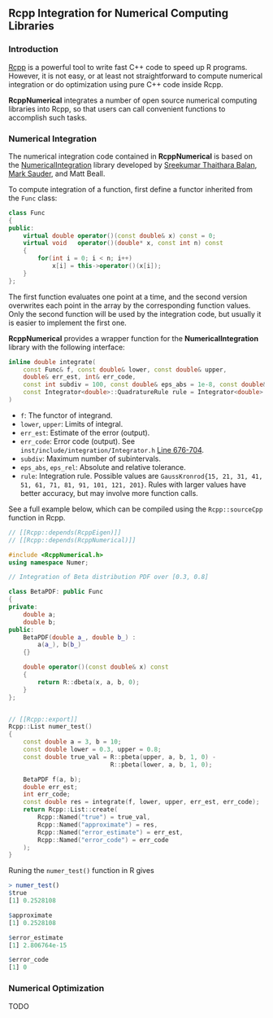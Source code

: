 ## Rcpp Integration for Numerical Computing Libraries

### Introduction

[Rcpp](https://cran.r-project.org/web/packages/Rcpp/index.html) is a
powerful tool to write fast C++ code to speed up R programs. However,
it is not easy, or at least not straightforward to compute numerical
integration or do optimization using pure C++ code inside Rcpp.

**RcppNumerical** integrates a number of open source numerical computing
libraries into Rcpp, so that users can call convenient functions to
accomplish such tasks.

### Numerical Integration

The numerical integration code contained in **RcppNumerical** is based
on the [NumericalIntegration](https://github.com/tbs1980/NumericalIntegration)
library developed by [Sreekumar Thaithara Balan](https://github.com/tbs1980),
[Mark Sauder](https://github.com/mcsauder), and Matt Beall.

To compute integration of a function, first define a functor inherited from
the `Func` class:

```cpp
class Func
{
public:
    virtual double operator()(const double& x) const = 0;
    virtual void   operator()(double* x, const int n) const
    {
        for(int i = 0; i < n; i++)
            x[i] = this->operator()(x[i]);
    }
};
```

The first function evaluates one point at a time, and the second version
overwrites each point in the array by the corresponding function values.
Only the second function will be used by the integration code, but usually it
is easier to implement the first one.

**RcppNumerical** provides a wrapper function for the **NumericalIntegration**
library with the following interface:

```cpp
inline double integrate(
    const Func& f, const double& lower, const double& upper,
    double& err_est, int& err_code,
    const int subdiv = 100, const double& eps_abs = 1e-8, const double& eps_rel = 1e-6,
    const Integrator<double>::QuadratureRule rule = Integrator<double>::GaussKronrod41
)
```

- `f`: The functor of integrand.
- `lower`, `upper`: Limits of integral.
- `err_est`: Estimate of the error (output).
- `err_code`: Error code (output). See `inst/include/integration/Integrator.h`
[Line 676-704](https://github.com/yixuan/RcppNumerical/blob/master/inst/include/integration/Integrator.h#L676).
- `subdiv`: Maximum number of subintervals.
- `eps_abs`, `eps_rel`: Absolute and relative tolerance.
- `rule`: Integration rule. Possible values are
`GaussKronrod{15, 21, 31, 41, 51, 61, 71, 81, 91, 101, 121, 201}`. Rules with
larger values have better accuracy, but may involve more function calls.

See a full example below, which can be compiled using the `Rcpp::sourceCpp`
function in Rcpp.

```cpp
// [[Rcpp::depends(RcppEigen)]]
// [[Rcpp::depends(RcppNumerical)]]

#include <RcppNumerical.h>
using namespace Numer;

// Integration of Beta distribution PDF over [0.3, 0.8]

class BetaPDF: public Func
{
private:
    double a;
    double b;
public:
    BetaPDF(double a_, double b_) :
        a(a_), b(b_)
    {}

    double operator()(const double& x) const
    {
        return R::dbeta(x, a, b, 0);
    }
};


// [[Rcpp::export]]
Rcpp::List numer_test()
{
    const double a = 3, b = 10;
    const double lower = 0.3, upper = 0.8;
    const double true_val = R::pbeta(upper, a, b, 1, 0) -
                            R::pbeta(lower, a, b, 1, 0);

    BetaPDF f(a, b);
    double err_est;
    int err_code;
    const double res = integrate(f, lower, upper, err_est, err_code);
    return Rcpp::List::create(
        Rcpp::Named("true") = true_val,
        Rcpp::Named("approximate") = res,
        Rcpp::Named("error_estimate") = err_est,
        Rcpp::Named("error_code") = err_code
    );
}
```

Runing the `numer_test()` function in R gives

```r
> numer_test()
$true
[1] 0.2528108

$approximate
[1] 0.2528108

$error_estimate
[1] 2.806764e-15

$error_code
[1] 0
```

### Numerical Optimization

TODO
